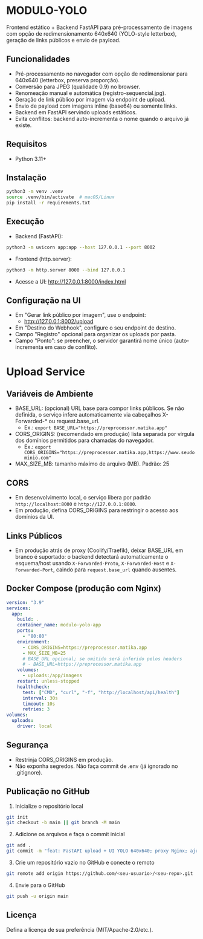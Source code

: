 # MODULO-YOLO

Frontend estático + Backend FastAPI para pré-processamento de imagens com opção de redimensionamento 640x640 (YOLO-style letterbox), geração de links públicos e envio de payload.

## Funcionalidades
- Pré-processamento no navegador com opção de redimensionar para 640x640 (letterbox, preserva proporção).
- Conversão para JPEG (qualidade 0.9) no browser.
- Renomeação manual e automática (registro-sequencial.jpg).
- Geração de link público por imagem via endpoint de upload.
- Envio de payload com imagens inline (base64) ou somente links.
- Backend em FastAPI servindo uploads estáticos.
- Evita conflitos: backend auto-incrementa o nome quando o arquivo já existe.

## Requisitos
- Python 3.11+

## Instalação
```bash
python3 -m venv .venv
source .venv/bin/activate  # macOS/Linux
pip install -r requirements.txt
```

## Execução
- Backend (FastAPI):
```bash
python3 -m uvicorn app:app --host 127.0.0.1 --port 8002
```
- Frontend (http.server):
```bash
python3 -m http.server 8000 --bind 127.0.0.1
```
- Acesse a UI: http://127.0.0.1:8000/index.html

## Configuração na UI
- Em "Gerar link público por imagem", use o endpoint:
  - http://127.0.0.1:8002/upload
- Em "Destino do Webhook", configure o seu endpoint de destino.
- Campo "Registro" opcional para organizar os uploads por pasta.
- Campo "Ponto": se preencher, o servidor garantirá nome único (auto-incrementa em caso de conflito).

# Upload Service

## Variáveis de Ambiente
- BASE_URL: (opcional) URL base para compor links públicos. Se não definida, o serviço infere automaticamente via cabeçalhos X-Forwarded-* ou request.base_url.
  - Ex.: `export BASE_URL="https://preprocessor.matika.app"`
- CORS_ORIGINS: (recomendado em produção) lista separada por vírgula dos domínios permitidos para chamadas do navegador.
  - Ex.: `export CORS_ORIGINS="https://preprocessor.matika.app,https://www.seudominio.com"`
- MAX_SIZE_MB: tamanho máximo de arquivo (MB). Padrão: 25

## CORS
- Em desenvolvimento local, o serviço libera por padrão `http://localhost:8000` e `http://127.0.0.1:8000`.
- Em produção, defina CORS_ORIGINS para restringir o acesso aos domínios da UI.

## Links Públicos
- Em produção atrás de proxy (Coolify/Traefik), deixar BASE_URL em branco é suportado: o backend detectará automaticamente o esquema/host usando `X-Forwarded-Proto`, `X-Forwarded-Host` e `X-Forwarded-Port`, caindo para `request.base_url` quando ausentes.

## Docker Compose (produção com Nginx)
```yaml
version: "3.9"
services:
  app:
    build: .
    container_name: modulo-yolo-app
    ports:
      - "80:80"
    environment:
      - CORS_ORIGINS=https://preprocessor.matika.app
      - MAX_SIZE_MB=25
      # BASE_URL opcional; se omitido será inferido pelos headers
      # - BASE_URL=https://preprocessor.matika.app
    volumes:
      - uploads:/app/imagens
    restart: unless-stopped
    healthcheck:
      test: ["CMD", "curl", "-f", "http://localhost/api/health"]
      interval: 30s
      timeout: 10s
      retries: 3
volumes:
  uploads:
    driver: local
```

## Segurança
- Restrinja CORS_ORIGINS em produção.
- Não exponha segredos. Não faça commit de .env (já ignorado no .gitignore).

## Publicação no GitHub
1) Inicialize o repositório local
```bash
git init
git checkout -b main || git branch -M main
```
2) Adicione os arquivos e faça o commit inicial
```bash
git add .
git commit -m "feat: FastAPI upload + UI YOLO 640x640; proxy Nginx; ajustes dev local"
```
3) Crie um repositório vazio no GitHub e conecte o remoto
```bash
git remote add origin https://github.com/<seu-usuario>/<seu-repo>.git
```
4) Envie para o GitHub
```bash
git push -u origin main
```

## Licença
Defina a licença de sua preferência (MIT/Apache-2.0/etc.).